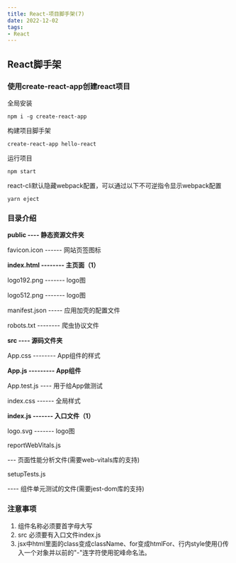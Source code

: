 ```yaml
---
title: React-项目脚手架(7)
date: 2022-12-02
tags:
- React
---
```


## React脚手架

### 使用create-react-app创建react项目
全局安装
```
npm i -g create-react-app
```
构建项目脚手架
```
create-react-app hello-react
```
运行项目
```
npm start
```
react-cli默认隐藏webpack配置，可以通过以下不可逆指令显示webpack配置
```
yarn eject
```
### 目录介绍
**public ---- 静态资源文件夹**

favicon.icon ------ 网站页签图标

**index.html -------- 主页面（1）**

logo192.png ------- logo图

logo512.png ------- logo图

manifest.json ----- 应用加壳的配置文件

robots.txt -------- 爬虫协议文件

**src ---- 源码文件夹**

App.css -------- App组件的样式

**App.js --------- App组件**

App.test.js ---- 用于给App做测试

index.css ------ 全局样式

**index.js ------- 入口文件（1）**

logo.svg ------- logo图

reportWebVitals.js

--- 页面性能分析文件(需要web-vitals库的支持)

setupTests.js

---- 组件单元测试的文件(需要jest-dom库的支持)

### 注意事项
1. 组件名称必须要首字母大写
2. src 必须要有入口文件index.js
3. jsx中html里面的class变成className、for变成htmlFor、行内style使用{}传入一个对象并以前的"-"连字符使用驼峰命名法。